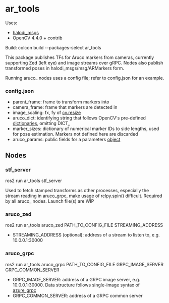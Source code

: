 # ar_tools

Uses:
- [halodi_msgs](https://github.com/Halodi/halodi-messages)
- OpenCV 4.4.0 + contrib

Build: colcon build --packages-select ar_tools

This package publishes TFs for Aruco markers from cameras, currently supporting Zed (left eye) and image streams over gRPC. Nodes also publish transformed poses in halodi_msgs/msg/ARMarkers form.

Running aruco\_ nodes uses a config file; refer to config.json for an example.

### config.json
- parent\_frame: frame to transform markers into
- camera\_frame: frame that markers are detected in
- image\_scaling: fx, fy of [cv.resize](https://docs.opencv.org/master/da/d54/group__imgproc__transform.html#ga47a974309e9102f5f08231edc7e7529d)
- aruco\_dict: identifying string that follows OpenCV's pre-defined [dictionaries](https://docs.opencv.org/master/dc/df7/dictionary_8hpp.html), omitting DICT\_
- marker\_sizes: dictionary of numerical marker IDs to side lengths, used for pose estimation. Markers not defined here are discarded
- aruco\_params: public fields for a parameters [object](https://docs.opencv.org/master/d1/dcd/structcv_1_1aruco_1_1DetectorParameters.html#aca7a04c0d23b3e1c575e11af697d506c)

## Nodes

### stf_server
ros2 run ar\_tools stf\_server

Used to fetch stamped transforms as other processes, especially the stream reading in aruco\_grpc, make usage of rclpy.spin() difficult. Required by all aruco\_ nodes. Launch file(s) are WIP

### aruco\_zed
ros2 run ar\_tools aruco\_zed PATH\_TO\_CONFIG\_FILE STREAMING\_ADDRESS

- STREAMING\_ADDRESS (optional): address of a stream to listen to, e.g. 10.0.0.1:30000

### aruco\_grpc
ros2 run ar\_tools aruco\_grpc PATH\_TO\_CONFIG\_FILE GRPC\_IMAGE\_SERVER GRPC\_COMMON\_SERVER 

- GRPC\_IMAGE\_SERVER: address of a GRPC image server, e.g. 10.0.0.1:30000. Data structure follows single-image syntax of [azure_grpc](https://github.com/Halodi/azure_grpc)
- GRPC\_COMMON\_SERVER: address of a GRPC common server


